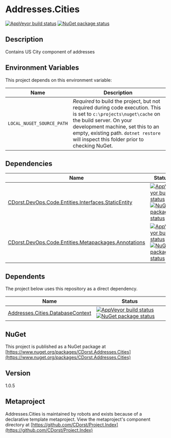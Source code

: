 # Addresses.Cities

[![AppVeyor build status](https://img.shields.io/appveyor/ci/cdorst/addresses-cities.svg?label=AppVeyor&style=for-the-badge)](https://ci.appveyor.com/project/cdorst/addresses-cities)
[![NuGet package status](https://img.shields.io/nuget/v/CDorst.Addresses.Cities.svg?label=NuGet&style=for-the-badge)](https://www.nuget.org/packages/CDorst.Addresses.Cities)

## Description

Contains US City component of addresses

## Environment Variables

This project depends on this environment variable:

Name | Description
---- | -----------
`LOCAL_NUGET_SOURCE_PATH` | *Required* to build the project, but not required during code execution. This is set to `c:\projects\nuget\cache` on the build server. On your development machine, set this to an empty, existing path. `dotnet restore` will inspect this folder prior to checking NuGet.

## Dependencies

Name | Status
---- | ------
[CDorst.DevOps.Code.Entities.Interfaces.StaticEntity](https://github.com/CDorst/DevOps.Code.Entities.Interfaces.StaticEntity) | [![AppVeyor build status](https://img.shields.io/appveyor/ci/cdorst/devops-code-entities-interfaces-staticentity.svg?label=AppVeyor&style=flat-square)](https://ci.appveyor.com/project/cdorst/devops-code-entities-interfaces-staticentity) [![NuGet package status](https://img.shields.io/nuget/v/CDorst.DevOps.Code.Entities.Interfaces.StaticEntity.svg?label=NuGet&style=flat-square)](https://www.nuget.org/packages/CDorst.DevOps.Code.Entities.Interfaces.StaticEntity)
[CDorst.DevOps.Code.Entities.Metapackages.Annotations](https://github.com/CDorst/DevOps.Code.Entities.Metapackages.Annotations) | [![AppVeyor build status](https://img.shields.io/appveyor/ci/cdorst/devops-code-entities-metapackages-annotations.svg?label=AppVeyor&style=flat-square)](https://ci.appveyor.com/project/cdorst/devops-code-entities-metapackages-annotations) [![NuGet package status](https://img.shields.io/nuget/v/CDorst.DevOps.Code.Entities.Metapackages.Annotations.svg?label=NuGet&style=flat-square)](https://www.nuget.org/packages/CDorst.DevOps.Code.Entities.Metapackages.Annotations)

## Dependents

The project below uses this repository as a direct dependency.

Name | Status
---- | ------
[Addresses.Cities.DatabaseContext](https://github.com/CDorst/Addresses.Cities.DatabaseContext) | [![AppVeyor build status](https://img.shields.io/appveyor/ci/cdorst/addresses-cities-databasecontext.svg?label=AppVeyor&style=flat-square)](https://ci.appveyor.com/project/cdorst/addresses-cities-databasecontext) [![NuGet package status](https://img.shields.io/nuget/v/CDorst.Addresses.Cities.DatabaseContext.svg?label=NuGet&style=flat-square)](https://www.nuget.org/packages/CDorst.Addresses.Cities.DatabaseContext)

## NuGet


This project is published as a NuGet package at [https://www.nuget.org/packages/CDorst.Addresses.Cities](https://www.nuget.org/packages/CDorst.Addresses.Cities)

## Version

1.0.5

## Metaproject

Addresses.Cities is maintained by robots and exists because of a declarative template metaproject. View the metaproject's component directory at [https://github.com/CDorst/Project.Index](https://github.com/CDorst/Project.Index)

